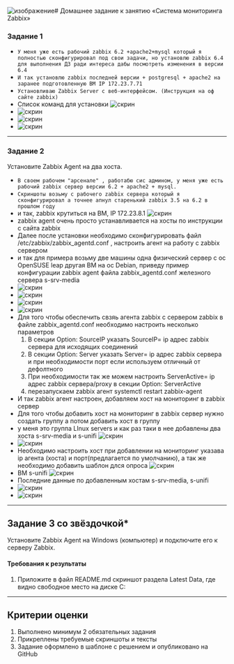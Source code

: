 ![изображение](https://github.com/ibrovko78/smon-homeworks/assets/136568012/5f43eba8-e996-4750-b81a-f260152a13d0)# Домашнее задание к занятию «Система мониторинга Zabbix»

### Задание 1 

* `У меня уже есть рабочий zabbix 6.2 +apache2+mysql который я полностью сконфигурировал под свои задачи,
но установлю zabbix 6.4 для выполнения ДЗ ради интереса дабы посмотреть изменения в версии 6.4`
* `И так установлю zabbix последней версии + postgresql + apache2 на заранее подготовленную ВМ IP 172.23.7.71`
* `Установливаю Zabbix Server с веб-интерфейсом. (Инструкция на оф сайте zabbix)`
* Список команд для установки ![скрин](img/hw-02/1-0.png)
* ![скрин](img/hw-02/1-1.png)
* ![скрин](img/hw-02/1-1.1.png)
* ![скрин](img/hw-02/1-2.png)

---

### Задание 2 

Установите Zabbix Agent на два хоста.

* `В своем рабочем "арсенале" , работабю сис админом, у меня уже есть рабочий zabbix сервер версии 6.2 + apache2 + mysql.`
* `Скриншоты возьму с рабочего zabbix сервера который я сконфигурировал а точнее апнул старенький zabbix 3.5 на 6.2 в прошлом году`
* и так, zabbix крутиться на ВМ,  IP 172.23.8.1 ![скрин](img/hw-02/2-1.png)
* zabbix agent очень просто устанавливается на хосты по инструкции с сайта zabbix 
* Далее после установки необходимо сконфигурировать файл  /etc/zabbix/zabbix_agentd.conf , настроить агент на работу с zabbix сервером
* и так для примера возьму две машины одна физический сервер с ос OpenSUSE leap другая ВМ на ос Debian, приведу пример конфигурации zabbix agent файла zabbix_agentd.conf железного сервера s-srv-media
* ![скрин](img/hw-02/2-2.png)
* ![скрин](img/hw-02/2-3.png)
* ![скрин](img/hw-02/2-4.png)
* ![скрин](img/hw-02/2-5.png)
* Для того чтобы обеспечить свзяь агента zabbix  с сервером zabbix в файле zabbix_agentd.conf необходимо настроить несколько параметров
  1. В секции Option: SourceIP указать SourceIP= ip адрес zabbix сервера для исходящих соединений
  2. В секции Option: Server указать Server= ip адрес zabbix сервера и при необходимости порт если используем отличный от дефолтного
  3. При необходимости так же можем настроить ServerActive= ip адрес zabbix сервера/proxy в секции Option: ServerActive
  4. перезапускаем zabbix агент systemctl restart zabbix-agent
* И так zabbix агент настроен, добавляем хост на мониторинг в zabbix сервер
* Для того чтобы добавить хост на мониторинг в zabbix сервер нужно создать группу а потом добавить хост в группу
* у меня это группа LInux servers и как раз таки в нее добавлены два хоста s-srv-media и s-unifi ![скрин](img/hw-02/2-6.png)
* ![скрин](img/hw-02/2-7.png)
* Необходимо настроить хост при добавлении на мониторинг указава ip агента (хоста) и порт(предлагается по умолчанию), а так же необходимо добавить шаблон длся опроса ![скрин](img/hw-02/2-8.png)
* ВМ s-unifi ![скрин](img/hw-02/2-9.png)
* Последние данные по добавленным хостам s-srv-media, s-unifi
* ![скрин](img/hw-02/2-10.png)
* ![скрин](img/hw-02/2-11.png)
---
## Задание 3 со звёздочкой*
Установите Zabbix Agent на Windows (компьютер) и подключите его к серверу Zabbix.

#### Требования к результаты 
1. Приложите в файл README.md скриншот раздела Latest Data, где видно свободное место на диске C:
--- 

## Критерии оценки

1. Выполнено минимум 2 обязательных задания
2. Прикреплены требуемые скриншоты и тексты 
3. Задание оформлено в шаблоне с решением и опубликовано на GitHub



